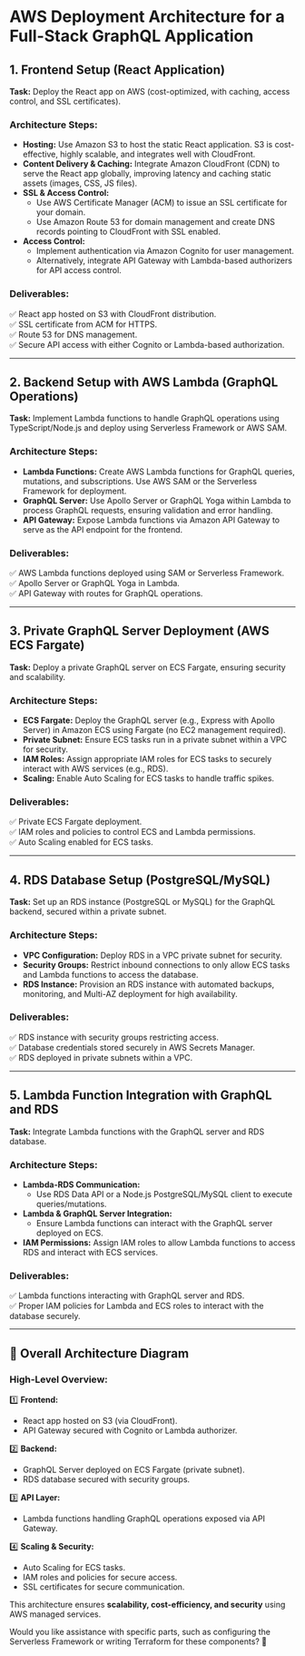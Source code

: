 # AWS Deployment Architecture for a Full-Stack GraphQL Application

## 1. Frontend Setup (React Application)

**Task:** Deploy the React app on AWS (cost-optimized, with caching, access control, and SSL certificates).

### Architecture Steps:
- **Hosting:** Use Amazon S3 to host the static React application. S3 is cost-effective, highly scalable, and integrates well with CloudFront.
- **Content Delivery & Caching:** Integrate Amazon CloudFront (CDN) to serve the React app globally, improving latency and caching static assets (images, CSS, JS files).
- **SSL & Access Control:**  
  - Use AWS Certificate Manager (ACM) to issue an SSL certificate for your domain.  
  - Use Amazon Route 53 for domain management and create DNS records pointing to CloudFront with SSL enabled.
- **Access Control:**  
  - Implement authentication via Amazon Cognito for user management.  
  - Alternatively, integrate API Gateway with Lambda-based authorizers for API access control.

### Deliverables:
✅ React app hosted on S3 with CloudFront distribution.  
✅ SSL certificate from ACM for HTTPS.  
✅ Route 53 for DNS management.  
✅ Secure API access with either Cognito or Lambda-based authorization.  

---

## 2. Backend Setup with AWS Lambda (GraphQL Operations)

**Task:** Implement Lambda functions to handle GraphQL operations using TypeScript/Node.js and deploy using Serverless Framework or AWS SAM.

### Architecture Steps:
- **Lambda Functions:** Create AWS Lambda functions for GraphQL queries, mutations, and subscriptions. Use AWS SAM or the Serverless Framework for deployment.
- **GraphQL Server:** Use Apollo Server or GraphQL Yoga within Lambda to process GraphQL requests, ensuring validation and error handling.
- **API Gateway:** Expose Lambda functions via Amazon API Gateway to serve as the API endpoint for the frontend.

### Deliverables:
✅ AWS Lambda functions deployed using SAM or Serverless Framework.  
✅ Apollo Server or GraphQL Yoga in Lambda.  
✅ API Gateway with routes for GraphQL operations.  

---

## 3. Private GraphQL Server Deployment (AWS ECS Fargate)

**Task:** Deploy a private GraphQL server on ECS Fargate, ensuring security and scalability.

### Architecture Steps:
- **ECS Fargate:** Deploy the GraphQL server (e.g., Express with Apollo Server) in Amazon ECS using Fargate (no EC2 management required).
- **Private Subnet:** Ensure ECS tasks run in a private subnet within a VPC for security.
- **IAM Roles:** Assign appropriate IAM roles for ECS tasks to securely interact with AWS services (e.g., RDS).
- **Scaling:** Enable Auto Scaling for ECS tasks to handle traffic spikes.

### Deliverables:
✅ Private ECS Fargate deployment.  
✅ IAM roles and policies to control ECS and Lambda permissions.  
✅ Auto Scaling enabled for ECS tasks.  

---

## 4. RDS Database Setup (PostgreSQL/MySQL)

**Task:** Set up an RDS instance (PostgreSQL or MySQL) for the GraphQL backend, secured within a private subnet.

### Architecture Steps:
- **VPC Configuration:** Deploy RDS in a VPC private subnet for security.
- **Security Groups:** Restrict inbound connections to only allow ECS tasks and Lambda functions to access the database.
- **RDS Instance:** Provision an RDS instance with automated backups, monitoring, and Multi-AZ deployment for high availability.

### Deliverables:
✅ RDS instance with security groups restricting access.  
✅ Database credentials stored securely in AWS Secrets Manager.  
✅ RDS deployed in private subnets within a VPC.  

---

## 5. Lambda Function Integration with GraphQL and RDS

**Task:** Integrate Lambda functions with the GraphQL server and RDS database.

### Architecture Steps:
- **Lambda-RDS Communication:**  
  - Use RDS Data API or a Node.js PostgreSQL/MySQL client to execute queries/mutations.
- **Lambda & GraphQL Server Integration:**  
  - Ensure Lambda functions can interact with the GraphQL server deployed on ECS.
- **IAM Permissions:** Assign IAM roles to allow Lambda functions to access RDS and interact with ECS services.

### Deliverables:
✅ Lambda functions interacting with GraphQL server and RDS.  
✅ Proper IAM policies for Lambda and ECS roles to interact with the database securely.  

---

## 📌 Overall Architecture Diagram

### High-Level Overview:

1️⃣ **Frontend:**  
   - React app hosted on S3 (via CloudFront).  
   - API Gateway secured with Cognito or Lambda authorizer.  

2️⃣ **Backend:**  
   - GraphQL Server deployed on ECS Fargate (private subnet).  
   - RDS database secured with security groups.  

3️⃣ **API Layer:**  
   - Lambda functions handling GraphQL operations exposed via API Gateway.  

4️⃣ **Scaling & Security:**  
   - Auto Scaling for ECS tasks.  
   - IAM roles and policies for secure access.  
   - SSL certificates for secure communication.  

This architecture ensures **scalability, cost-efficiency, and security** using AWS managed services.  

Would you like assistance with specific parts, such as configuring the Serverless Framework or writing Terraform for these components? 🚀  
